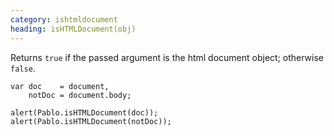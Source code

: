 ```yaml
---
category: ishtmldocument
heading: isHTMLDocument(obj)
---
```


Returns `true` if the passed argument is the html document object; otherwise `false`.

    var doc    = document,
        notDoc = document.body;

    alert(Pablo.isHTMLDocument(doc));
    alert(Pablo.isHTMLDocument(notDoc));
